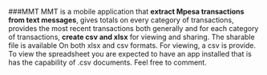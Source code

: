 ###MMT
MMT is a mobile application that **extract Mpesa transactions from text messages**, gives totals on every category of transactions,
 provides the most recent transactions both generally and for each category of transactions, **create csv and xlsx** for viewing and sharing. 
 The sharable file is available On both xlsx and csv formats. 
 For viewing, a csv is provide. To view the spreadsheet you are expected to have an app installed that is has the capability of .csv documents.
 Feel free to comment.
